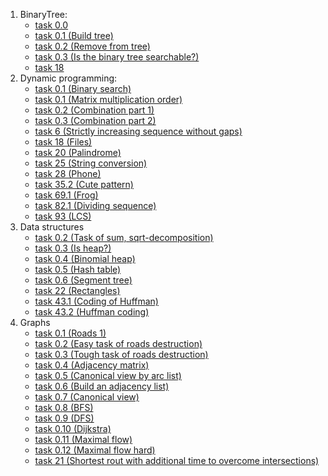 1. BinaryTree:
   * [task 0.0](https://github.com/L3b1n/course_2/tree/main/Algorithms%20(C%2B%2B)/BinaryTree/task%200.0 "task 0.0") 
   * [task 0.1 (Build tree)](https://github.com/L3b1n/course_2/tree/main/Algorithms%20(C%2B%2B)/BinaryTree/task%200.1 "task 0.1 (Build tree)")
   * [task 0.2 (Remove from tree)](https://github.com/L3b1n/course_2/tree/main/Algorithms%20(C%2B%2B)/BinaryTree/task%200.2%20(Remove%20from%20tree) "task 0.2 (Remove from tree)")
   * [task 0.3 (Is the binary tree searchable?)](https://github.com/L3b1n/course_2/tree/main/Algorithms%20(C%2B%2B)/BinaryTree/task%200.3%20(is%20the%20binary%20tree%20searchable%3F) "task 0.3 (Is the binary tree searchable?")
   * [task 18](https://github.com/L3b1n/course_2/tree/main/Algorithms%20(C%2B%2B)/BinaryTree/task_18 "task 18")
2. Dynamic programming:
   * [task 0.1 (Binary search)](https://github.com/L3b1n/course_2/tree/main/Algorithms%20(C%2B%2B)/dynamic%20programming/task%200.1%20(binary%20search) "task 0.1 (Binary search")
   * [task 0.1 (Matrix multiplication order)](https://github.com/L3b1n/course_2/tree/main/Algorithms%20(C%2B%2B)/dynamic%20programming/task%200.1%20(matrix%20multiplication%20order) "task 0.1 (Matrix multiplication order)")
   * [task 0.2 (Combination part 1)](https://github.com/L3b1n/course_2/tree/main/Algorithms%20(C%2B%2B)/dynamic%20programming/task%200.2%20(combination%20(1%20part)) "task 0.2 (Combination part 1)")
   * [task 0.3 (Combination part 2)](https://github.com/L3b1n/course_2/tree/main/Algorithms%20(C%2B%2B)/dynamic%20programming/task%200.3%20(combination%20(2%20part)) "task 0.3 (Combination part 3)")
   * [task 6 (Strictly increasing sequence without gaps)](https://github.com/L3b1n/course_2/tree/main/Algorithms%20(C%2B%2B)/dynamic%20programming/task%206%20(strictly%20increasing%20sequence%20without%20gaps) "task 6 (Strictly increasing sequence without gaps)")
   * [task 18 (Files)](https://github.com/L3b1n/course_2/tree/main/Algorithms%20(C%2B%2B)/dynamic%20programming/task%2018%20(files) "task 18 (Files)")
   * [task 20 (Palindrome)](https://github.com/L3b1n/course_2/tree/main/Algorithms%20(C%2B%2B)/dynamic%20programming/task%2020%20(Palindrome) "task 20 (Palindrome)")
   * [task 25 (String conversion)](https://github.com/L3b1n/course_2/tree/main/Algorithms%20(C%2B%2B)/dynamic%20programming/task%2025%20(string%20conversion) "task 25 (String conversion)")
   * [task 28 (Phone)](https://github.com/L3b1n/course_2/tree/main/Algorithms%20(C%2B%2B)/dynamic%20programming/task%2028%20(phone) "task 25 (Phone)")
   * [task 35.2 (Cute pattern)](https://github.com/L3b1n/course_2/tree/main/Algorithms%20(C%2B%2B)/dynamic%20programming/task%2035.2%20(cute%20pattern) "task 35.2 (Cute pattern)")
   * [task 69.1 (Frog)](https://github.com/L3b1n/course_2/tree/main/Algorithms%20(C%2B%2B)/dynamic%20programming/task%2069.1%20(frog) "task 69.1 (Frog)")
   * [task 82.1 (Dividing sequence)](https://github.com/L3b1n/course_2/tree/main/Algorithms%20(C%2B%2B)/dynamic%20programming/task%2082.1%20(dividing%20sequence) "task 82.1 (Dividing sequence")
   * [task 93 (LCS)](https://github.com/L3b1n/course_2/tree/main/Algorithms%20(C%2B%2B)/dynamic%20programming/task%2093%20(LCS) "task 93 (LCS)")
3. Data structures
   * [task 0.2 (Task of sum, sqrt-decomposition)](https://github.com/L3b1n/course_2/tree/main/Algorithms%20(C%2B%2B)/data%20structures/task%200.2%20(task%20of%20sum) "task 0.2 (Task of sum, sqrt-decomposition)")
   * [task 0.3 (Is heap?)](https://github.com/L3b1n/course_2/tree/main/Algorithms%20(C%2B%2B)/data%20structures/task%200.3%20(is%20heap%3F) "task 0.3 (Is heap?)")
   * [task 0.4 (Binomial heap)](https://github.com/L3b1n/course_2/tree/main/Algorithms%20(C%2B%2B)/data%20structures/task%200.4%20(binomial%20heap) "task 0.3 (Binomial heap)")
   * [task 0.5 (Hash table)](https://github.com/L3b1n/course_2/tree/main/Algorithms%20(C%2B%2B)/data%20structures/task%200.5%20(hash%20table) "task 0.5 (Hash table)")
   * [task 0.6 (Segment tree)](https://github.com/L3b1n/course_2/tree/main/Algorithms%20(C%2B%2B)/data%20structures/task%200.6%20(segment%20tree) "task 0.6 (Segment tree)")
   * [task 22 (Rectangles)](https://github.com/L3b1n/course_2/tree/main/Algorithms%20(C%2B%2B)/data%20structures/task%2022%20(rectangles) "task 22 (Rectangles")
   * [task 43.1 (Coding of Huffman)](https://github.com/L3b1n/course_2/tree/main/Algorithms%20(C%2B%2B)/data%20structures/task%2043.1%20(coding%20of%20huffman) "task 43.1 (Coding of Huffman)")
   * [task 43.2 (Huffman coding)](https://github.com/L3b1n/course_2/tree/main/Algorithms%20(C%2B%2B)/data%20structures/task%2043.2%20(huffman%20coding) "task 43.2 (Huffman coding)")
4. Graphs
   * [task 0.1 (Roads 1)](https://github.com/L3b1n/course_2/tree/main/Algorithms%20(C%2B%2B)/Graphs/task%200.1%20(roads%201) "task 0.1 (Roads 1)")
   * [task 0.2 (Easy task of roads destruction)](https://github.com/L3b1n/course_2/tree/main/Algorithms%20(C%2B%2B)/Graphs/task%200.2%20(roads%20destruction) "task 0.2 (Easy task of roads destruction")
   * [task 0.3 (Tough task of roads destruction)](https://github.com/L3b1n/course_2/tree/main/Algorithms%20(C%2B%2B)/Graphs/task%200.3%20(roads%20destruction) "task 0.3 (Tough task of roads destruction)")
   * [task 0.4 (Adjacency matrix)](https://github.com/L3b1n/course_2/tree/main/Algorithms%20(C%2B%2B)/Graphs/task%200.4%20(adjacency%20matrix) "task 0.4 (Adjacency matrix)")
   * [task 0.5 (Canonical view by arc list)](https://github.com/L3b1n/course_2/tree/main/Algorithms%20(C%2B%2B)/Graphs/task%200.5%20(canonical%20view%20by%20arc%20list) "task 0.5 (Canonical view by arc list")
   * [task 0.6 (Build an adjacency list)](https://github.com/L3b1n/course_2/tree/main/Algorithms%20(C%2B%2B)/Graphs/task%200.6%20(build%20an%20adjacency%20list) "task 0.6 (Build an adjacency list")
   * [task 0.7 (Canonical view)](https://github.com/L3b1n/course_2/tree/main/Algorithms%20(C%2B%2B)/Graphs/task%200.7%20(canonical%20view) "task 0.7 (Canonical view)")
   * [task 0.8 (BFS)](https://github.com/L3b1n/course_2/tree/main/Algorithms%20(C%2B%2B)/Graphs/task%200.8%20(BFS) "task 0.8 (BFS)")
   * [task 0.9 (DFS)](https://github.com/L3b1n/course_2/tree/main/Algorithms%20(C%2B%2B)/Graphs/task%200.9%20(DFS) "task 0.9 (DFS)")
   * [task 0.10 (Dijkstra)](https://github.com/L3b1n/course_2/tree/main/Algorithms%20(C%2B%2B)/Graphs/task%200.10%20(Dijkstra) "task 0.10 (Dijkstra)")
   * [task 0.11 (Maximal flow)](https://github.com/L3b1n/course_2/tree/main/Algorithms%20(C%2B%2B)/Graphs/task%200.11%20(Maximal%20flow) "task 0.11 (Maximal flow)")
   * [task 0.12 (Maximal flow hard)](https://github.com/L3b1n/course_2/tree/main/Algorithms%20(C%2B%2B)/Graphs/task%200.12%20(Maximal%20flow%20hard) "task 0.12 (Maximal flow hard)")
   * [task 21 (Shortest rout with additional time to overcome intersections)](https://github.com/L3b1n/course_2/tree/main/Algorithms%20(C%2B%2B)/Graphs/task%2021%20(Shertest%20rout%20with%20overcome%20intersections) "task 21 (Shortest rout with additional time to overcome intersections)")